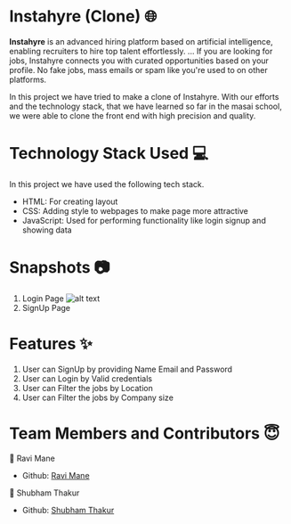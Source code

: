 # Instahyre (Clone) 🌐
**Instahyre** is an advanced hiring platform based on artificial intelligence, enabling recruiters to hire top talent effortlessly. ... If you are looking for jobs, Instahyre connects you with curated opportunities based on your profile. No fake jobs, mass emails or spam like you're used to on other platforms. 

In this project we have tried to make a clone of Instahyre. With our efforts and the technology stack, that we have learned so far in the masai school, we were able to clone the front end with high precision and quality.

# Technology Stack Used 💻
In this project we have used the following tech stack.

- HTML: For creating layout
- CSS: Adding style to webpages to make page more attractive
- JavaScript: Used for performing functionality like login signup and showing data

# Snapshots 📷
1. Login Page
![alt text](C:\Users\DELL\Downloads\Login.jpeg)
2. SignUp Page

# Features ✨
1. User can SignUp by providing Name Email and Password
2. User can Login by Valid credentials
3. User can Filter the jobs by Location 
4. User can Filter the jobs by Company size

# Team Members and Contributors 😇
👤 Ravi Mane
- Github: [Ravi Mane](https://github.com/meravimane)

👤 Shubham Thakur
- Github: [Shubham Thakur](https://github.com/ShubhamThakur139)
